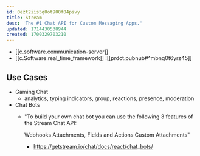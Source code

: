 ```yaml
---
id: 0ezt2iis5q0ot900f04psvy
title: Stream
desc: 'The #1 Chat API for Custom Messaging Apps.'
updated: 1714430538944
created: 1700329703210
---
```


- [[c.software.communication-server]]
- [[c.Software.real_time_framework]]
![[prdct.pubnub#^mbnq0t6yrz45]]

## Use Cases

- Gaming Chat
  - analytics, typing indicators, group, reactions, presence, moderation
- Chat Bots
  - "To build your own chat bot you can use the following 3 features of the Stream Chat API:

    Webhooks
    Attachments, Fields and Actions
    Custom Attachments"
    - https://getstream.io/chat/docs/react/chat_bots/